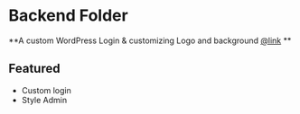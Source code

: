 Backend Folder
==============================

**A custom WordPress Login & customizing Logo and background [@link](https://codex.wordpress.org/Customizing_the_Login_Form) **

Featured
--------
* Custom login
* Style Admin
